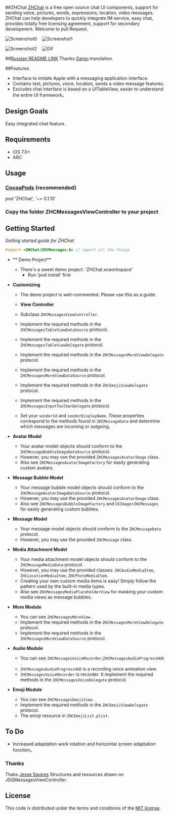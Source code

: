 ##ZHChat
[ZHChat](https://github.com/zhuozhuo/ZHChat) is a free open source chat UI components, support for sending voice, pictures, words, expressions, location, video messages. ZHChat can help developers to quickly integrate IM service, easy chat, provides totally free licensing agreement, support for secondary development. Welcome to pull Request.


![Screenshot0][img0] &nbsp;&nbsp; ![Screenshot1][img1] &nbsp;&nbsp;

![Screenshot2][img2] &nbsp;&nbsp; ![Gif][gif0] 

##[Russian README LINK](http://gargo.of.by/ui-библиотека-сообщений-для-ios/)
Thanks [Gargo](https://github.com/Gargo) translation.

##Features
* Interface to imitate Apple with a messaging application interface.
* Contains text, pictures, voice, location, sends a video message features.
* Excludes chat interface is based on a UITableView, easier to understand the entire UI framework。



## Design Goals
Easy integrated chat feature.


## Requirements

* iOS 7.0+
* ARC



## Usage
### [CocoaPods](https://cocoapods.org/) (recommended)

pod 'ZHChat', '~> 0.1.15'

### Copy the folder ZHCMessagesViewController to your project

## Getting Started
*Getting started guide for ZHChat*

```objective-c
#import <ZHChat/ZHCMessages.h> // import all the things
```

* ** Demo Project**
  * There's a sweet demo project: 'ZHChat.xcworkspace'
    * Run 'pod install' first

* **Customizing**
  * The demo project is well-commented. Please use this as a guide.

  * **View Controller**
  * Subclass `ZHCMessagesViewController`.
  * Implement the required methods in the `ZHCMessagesTableViewDataSource` protocol.
  * Implement the required methods in the `ZHCMessagesTableViewDelegate` protocol.
  * Implement the required methods in the `ZHCMessagesMoreViewDelegate` protocol.
  * Implement the required methods in the `ZHCMessagesMoreViewDataSource` protocol.
  * Implement the required methods in the `ZHCEmojiViewDelegate` protocol.  
  * Implement the required methods in the `ZHCMessagesInputToolbarDelegate` protocol.

  * Set your `senderId` and `senderDisplayName`. These properties correspond to the methods found in `ZHCMessageData` and determine which messages are incoming or outgoing.

* **Avatar Model**
  * Your avatar model objects should conform to the `ZHCMessageBubbleImageDataSource` protocol.
  * However, you may use the provided `ZHCMessagesAvatarImage` class.
  * Also see `ZHCMessagesAvatarImageFactory` for easily generating custom avatars.

* **Message Bubble Model**
  * Your message bubble model objects should conform to the `ZHCMessageAvatarImageDataSource` protocol.
  * However, you may use the provided `ZHCMessagesAvatarImage` class.
  * Also see `ZHCMessagesBubbleImageFactory` and `UIImage+ZHCMessages` for easily generating custom bubbles.

* **Message Model**
  * Your message model objects should conform to the `ZHCMessageData` protocol.
  * However, you may use the provided `ZHCMessage` class.

* **Media Attachment Model**
  * Your media attachment model objects should conform to the `ZHCMessageMediaData` protocol.
  * However, you may use the provided classes: `ZHCAudioMediaItem`, `ZHCLocationMediaItem`, `ZHCPhotoMediaItem`.
  * Creating your own custom media items is easy! Simply follow the pattern used by the built-in media types.
  * Also see `ZHCMessagesMediaPlaceholderView` for masking your custom media views as message bubbles.

* **More Module**
  * You can see `ZHCMessagesMoreView` .
  * Implement the required methods in the `ZHCMessagesMoreViewDelegate` protocol.
  * Implement the required methods in the `ZHCMessagesMoreViewDataSource` protocol.

* **Audio Module**
  * You can see `ZHCMessagesVoiceRecorder`,`ZHCMessagesAudioProgressHUD` .
  * `ZHCMessagesAudioProgressHUD` is a recording voice animation view.
  * `ZHCMessagesVoiceRecorder` is recorder. It implement the required methods in the `ZHCMessagesVoiceDelegate` protocol.

* **Emoji Module**
  * You can see `ZHCMessagesEmojiView` .
  * Implement the required methods in the `ZHCEmojiViewDelegate` protocol.
  * The emoji resource in `ZHCEmojiList.plist`.


## To Do
* Increased adaptation work rotation and horizontal screen adaptation function。


### Thanks
Thaks [Jesse Squires](https://github.com/jessesquires/JSQMessagesViewController) Structures and resources drawn on JSQMessagesViewController.

## License

This code is distributed under the terms and conditions of the [MIT license](LICENSE).



[img0]: http://ac-unmt7l5d.clouddn.com/39fd9320ae6315b2.PNG
[img1]: http://ac-unmt7l5d.clouddn.com/e1ed619294a427cc.PNG
[img2]: http://ac-unmt7l5d.clouddn.com/051832e16b4a5df2.PNG
[gif0]: http://ac-unmt7l5d.clouddn.com/a2e173ec4d2ec3da.gif
